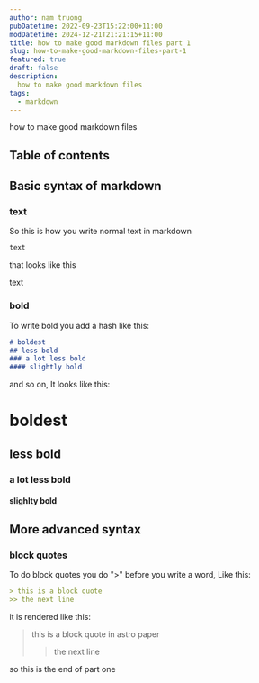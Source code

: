 ```yaml
---
author: nam truong
pubDatetime: 2022-09-23T15:22:00+11:00
modDatetime: 2024-12-21T21:21:15+11:00
title: how to make good markdown files part 1
slug: how-to-make-good-markdown-files-part-1
featured: true
draft: false
description:
  how to make good markdown files
tags:
  - markdown
---
```

how to make good markdown files

## Table of contents

## Basic syntax of markdown

### text

So this is how you write normal text in markdown

```md
text
```

that looks like this

text

### bold

To write bold you add a hash like this:

```md
# boldest
## less bold
### a lot less bold
#### slightly bold
```
and so on, It looks like this:

# boldest
## less bold
### a lot less bold
#### slighlty bold

## More advanced syntax

### block quotes

To do block quotes you do ">" before you write a word, Like this:

```md
> this is a block quote
>> the next line
```

it is rendered like this:

> this is a block quote in astro paper
>> the next line

so this is the end of part one
